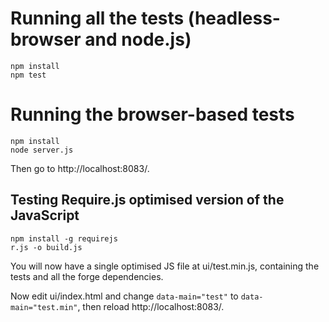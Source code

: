 Running all the tests (headless-browser and node.js)
====================================================

    npm install
    npm test

Running the browser-based tests
===============================

    npm install
    node server.js

Then go to http://localhost:8083/.

Testing Require.js optimised version of the JavaScript
------------------------------------------------------

    npm install -g requirejs
    r.js -o build.js

You will now have a single optimised JS file at ui/test.min.js, containing the
tests and all the forge dependencies.

Now edit ui/index.html and change `data-main="test"` to `data-main="test.min"`,
then reload http://localhost:8083/.

